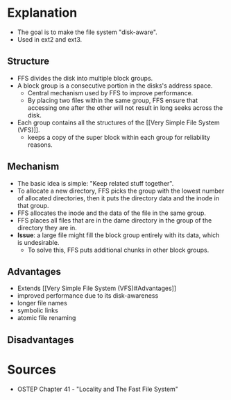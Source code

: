 # Explanation
- The goal is to make the file system "disk-aware".
- Used in ext2 and ext3.

## Structure
- FFS divides the disk into multiple block groups.
- A block group is a consecutive portion in the disks's address space.
	- Central mechanism used by FFS to improve performance.
	- By placing two files within the same group, FFS ensure that accessing one after the other will not result in long seeks across the disk.
- Each group contains all the structures of the [[Very Simple File System (VFS)]].
	- keeps a copy of the super block within each group for reliability reasons.

## Mechanism
- The basic idea is simple: "Keep related stuff together".
- To allocate a new directory, FFS picks the group with the lowest number of allocated directories, then it puts the directory data and the inode in that group.
- FFS allocates the inode and the data of the file in the same group.
- FFS places all files that are in the dame directory in the group of the directory they are in.
- **Issue**: a large file might fill the block group entirely with its data, which is undesirable.
	- To solve this, FFS puts additional chunks in other block groups.

## Advantages
- Extends [[Very Simple File System (VFS)#Advantages]]
- improved performance due to its disk-awareness
- longer file names
- symbolic links
- atomic file renaming

## Disadvantages


# Sources
- OSTEP Chapter 41 - "Locality and The Fast File System"